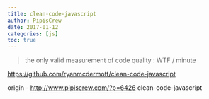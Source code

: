 ```yaml
---
title: clean-code-javascript
author: PipisCrew
date: 2017-01-12
categories: [js]
toc: true
---
```


> the only valid measurement of code quality : WTF / minute

https://github.com/ryanmcdermott/clean-code-javascript

origin - http://www.pipiscrew.com/?p=6426 clean-code-javascript